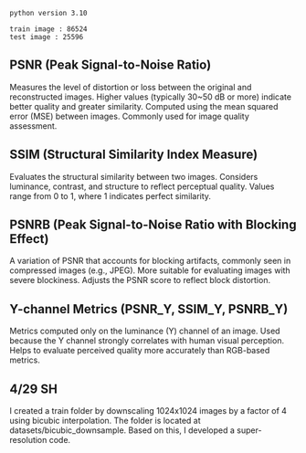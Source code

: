 ``` text.
python version 3.10

train image : 86524
test image : 25596
```

## PSNR (Peak Signal-to-Noise Ratio)

Measures the level of distortion or loss between the original and reconstructed images.
Higher values (typically 30~50 dB or more) indicate better quality and greater similarity.
Computed using the mean squared error (MSE) between images.
Commonly used for image quality assessment.



## SSIM (Structural Similarity Index Measure)

Evaluates the structural similarity between two images.
Considers luminance, contrast, and structure to reflect perceptual quality.
Values range from 0 to 1, where 1 indicates perfect similarity.



## PSNRB (Peak Signal-to-Noise Ratio with Blocking Effect)
A variation of PSNR that accounts for blocking artifacts, commonly seen in compressed images (e.g., JPEG).
More suitable for evaluating images with severe blockiness.
Adjusts the PSNR score to reflect block distortion.


## Y-channel Metrics (PSNR_Y, SSIM_Y, PSNRB_Y)

Metrics computed only on the luminance (Y) channel of an image.
Used because the Y channel strongly correlates with human visual perception.
Helps to evaluate perceived quality more accurately than RGB-based metrics.


## 4/29 SH
I created a train folder by downscaling 1024x1024 images by a factor of 4 using bicubic interpolation. 
The folder is located at datasets/bicubic_downsample. 
Based on this, I developed a super-resolution code.


